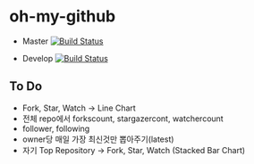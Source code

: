 # oh-my-github

- Master
[![Build Status](https://travis-ci.org/oh-my-github/oh-my-github.svg?branch=master)](https://travis-ci.org/oh-my-github/oh-my-github)

- Develop
[![Build Status](https://travis-ci.org/oh-my-github/oh-my-github.svg?branch=develop)](https://travis-ci.org/oh-my-github/oh-my-github)

## To Do
- Fork, Star, Watch -> Line Chart
 - 전체 repo에서 forkscount, stargazercont, watchercount
 - follower, following 
- owner당 매일 가장 최신것만 뽑아주기(latest)
 - 자기 Top Repository -> Fork, Star, Watch (Stacked Bar Chart)


